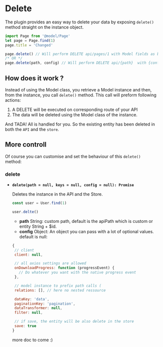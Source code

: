 # Delete

 The plugin provides an easy way to delete your data by exposing `delete()` method straight on the instance object.

 ```js
 import Page from '@model/Page'
 let page = Page.find(1)
 page.title = 'Changed'

 page.delete() // Will perform DELETE api/pages/1 with Model fields as body
 /* OR */
 page.delete(path, config) // Will perform DELETE api/{path}  with {config obj}
 ```

 ## How does it work ?

 Instead of using the Model class, you retrieve a Model instance and then, from the instance, you call `delete()` method. This call will preform following actions:

 1. A DELETE will be executed on corresponding route of your API
 2. The data will be deleted using the Model class of the instance.

 And TADA! All is handled for you. So the existing entity has been deleted in both the `API` and the `store`.

 ## More controll

 Of course you can customise and set the behaviour of this `delete()` method:

 ### delete

 - **`delete(path = null, keys = null, config = null): Promise`**

   Deletes the instance in the API and the Store.

   ```js
   const user = User.find(1)

   user.delte()
   ```

   - **path** String: custom path, default is the apiPath which is custom or entity String + $id.
   - **config** Object: An object you can pass with a lot of optional values. default is null:

   ```js
   {
    // client
    client: null,

    // all axios settings are allowed
    onDownloadProgress: function (progressEvent) {
      // Do whatever you want with the native progress event
    },

    // model instance to prefix path calls (
    relations: [], // here no nested ressource

    dataKey: 'data',
    paginationKey: 'pagination',
    dataTransformer: null,
    filter: null,

    // if save, the entity will be also delete in the store
    save: true
   }
   ```

   more doc to come :)
